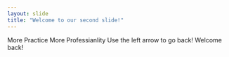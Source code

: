 ```yaml
---
layout: slide
title: "Welcome to our second slide!"
---
```

More Practice More Professianlity 
Use the left arrow to go back!
Welcome back!